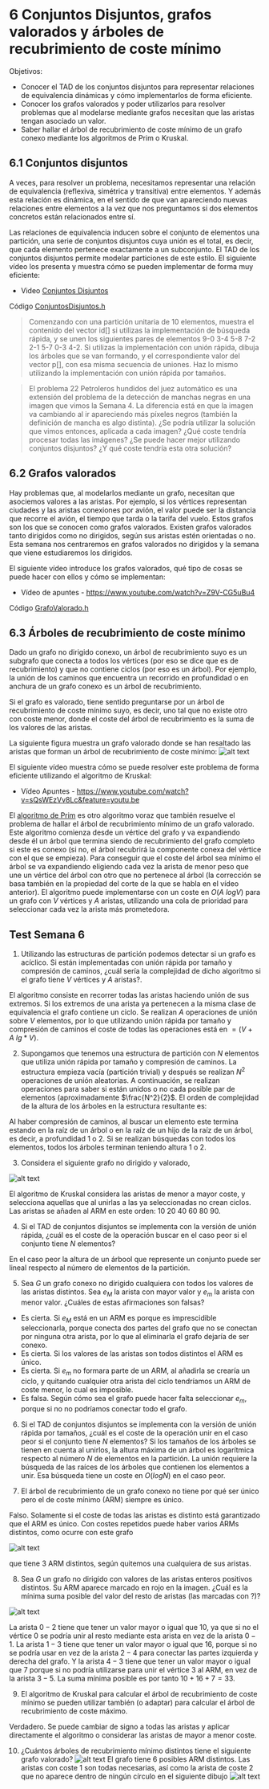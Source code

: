 # 6 Conjuntos Disjuntos, grafos valorados y árboles de recubrimiento de coste mínimo

Objetivos:

- Conocer el TAD de los conjuntos disjuntos para representar relaciones de equivalencia dinámicas y cómo implementarlos de forma eficiente.
- Conocer los grafos valorados y poder utilizarlos para resolver problemas que al modelarse mediante grafos necesitan que las aristas tengan asociado un valor.
- Saber hallar el árbol de recubrimiento de coste mínimo de un grafo conexo mediante los algoritmos de Prim o Kruskal.

## 6.1 Conjuntos disjuntos

A veces, para resolver un problema, necesitamos representar una relación de equivalencia (reflexiva, simétrica y transitiva) entre elementos. Y además esta relación es dinámica, en el sentido de que van apareciendo nuevas relaciones entre elementos a la vez que nos preguntamos si dos elementos concretos están relacionados entre sí.

Las relaciones de equivalencia inducen sobre el conjunto de elementos una partición, una serie de conjuntos disjuntos cuya unión es el total, es decir, que cada elemento pertenece exactamente a un subconjunto. El TAD de los conjuntos disjuntos permite modelar particiones de este estilo. El siguiente vídeo los presenta y muestra cómo se pueden implementar de forma muy eficiente:

- Video [Conjuntos Disjuntos](https://www.youtube.com/watch?v=RqcwQS_0mcA)

Código [ConjuntosDisjuntos.h](https://github.com/Jorzuiz/Anotaciones-23-24/blob/9eadb51cbe3c460a5ebb6bab0dd7fdd5bfaf03cc/MARP/Practicas-MARP/ConjuntosDisjuntos.h)

> Comenzando con una partición unitaria de 10 elementos, muestra el contenido del vector id[] si utilizas la implementación de búsqueda rápida, y se unen los siguientes pares de elementos 9-0 3-4 5-8 7-2 2-1 5-7 0-3 4-2. Si utilizas la implementación con unión rápida, dibuja los árboles que se van formando, y el correspondiente valor del vector p[], con esa misma secuencia de uniones. Haz lo mismo utilizando la implementación con unión rápida por tamaños.

> El problema 22  Petroleros hundidos del juez automático es una extensión del problema de la detección de manchas negras en una imagen que vimos la Semana 4. La diferencia está en que la imagen va cambiando al ir apareciendo más píxeles negros (también la definición de mancha es algo distinta). ¿Se podría utilizar la solución que vimos entonces, aplicada a cada imagen? ¿Qué coste tendría procesar todas las imágenes? ¿Se puede hacer mejor utilizando conjuntos disjuntos? ¿Y qué coste tendría esta otra solución?

## 6.2 Grafos valorados

Hay problemas que, al modelarlos mediante un grafo, necesitan que asociemos valores a las aristas. Por ejemplo, si los vértices representan ciudades y las aristas conexiones por avión, el valor puede ser la distancia que recorre el avión, el tiempo que tarda o la tarifa del vuelo. Estos grafos son los que se conocen como grafos valorados. Existen grafos valorados tanto dirigidos como no dirigidos, según sus aristas estén orientadas o no. Esta semana nos centraremos en grafos valorados no dirigidos y la semana que viene estudiaremos los dirigidos.

El siguiente vídeo introduce los grafos valorados, qué tipo de cosas se puede hacer con ellos y cómo se implementan:

- Vídeo de apuntes - https://www.youtube.com/watch?v=Z9V-CG5uBu4

Código [GrafoValorado.h](https://github.com/Jorzuiz/Anotaciones-23-24/blob/9eadb51cbe3c460a5ebb6bab0dd7fdd5bfaf03cc/MARP/Practicas-MARP/GrafoValorado.h)

## 6.3 Árboles de recubrimiento de coste mínimo

Dado un grafo no dirigido conexo, un árbol de recubrimiento suyo es un subgrafo que conecta a todos los vértices (por eso se dice que es de recubrimiento) y que no contiene ciclos (por eso es un árbol). Por ejemplo, la unión de los caminos que encuentra un recorrido en profundidad o en anchura de un grafo conexo es un árbol de recubrimiento. 

Si el grafo es valorado, tiene sentido preguntarse por un árbol de recubrimiento de coste mínimo suyo, es decir, uno tal que no existe otro con coste menor, donde el coste del árbol de recubrimiento es la suma de los valores de las aristas.

La siguiente figura muestra un grafo valorado donde se han resaltado las aristas que forman un árbol de recubrimiento de coste mínimo:
![alt text](.\Assets\ArbolRecMinimo.png)

El siguiente vídeo muestra cómo se puede resolver este problema de forma eficiente utilizando el algoritmo de Kruskal:

- Vídeo Apuntes - https://www.youtube.com/watch?v=sQsWEzVv8Lc&feature=youtu.be

El [algoritmo de Prim](https://en.wikipedia.org/wiki/Prim%27s_algorithm) es otro algoritmo voraz que también resuelve el problema de hallar el árbol de recubrimiento mínimo de un grafo valorado. Este algoritmo comienza desde un vértice del grafo y va expandiendo desde él un árbol que termina siendo de recubrimiento del grafo completo si este es conexo (si no, el árbol recubrirá la componente conexa del vértice con el que se empieza). Para conseguir que el coste del árbol sea mínimo el árbol se va expandiendo eligiendo cada vez la arista de menor peso que une un vértice del árbol con otro que no pertenece al árbol (la corrección se basa también en la propiedad del corte de la que se habla en el vídeo anterior). El algoritmo puede implementarse con un coste en $O(A\:logV)$ para un grafo con $V$ vértices y $A$ aristas, utilizando una cola de prioridad para seleccionar cada vez la arista más prometedora.

## Test Semana 6

1. Utilizando las estructuras de partición podemos detectar si un grafo es acíclico. Si están implementadas con unión rápida por tamaño y compresión de caminos, ¿cuál sería la complejidad de dicho algoritmo si el grafo tiene $V$ vértices y $A$ aristas?.

El algoritmo consiste en recorrer todas las aristas haciendo unión de sus extremos. Si los extremos de una arista ya pertenecen a la misma clase de equivalencia el grafo contiene un ciclo. Se realizan $A$ operaciones de unión sobre $V$ elementos, por lo que utilizando unión rápida por tamaño y compresión de caminos el coste de todas las operaciones está en $=(V+A\:lg*V)$.

2. Supongamos que tenemos una estructura de partición con $N$ elementos que utiliza unión rápida por tamaño y compresión de caminos. La estructura empieza vacía (partición trivial) y después se realizan $N^2$ operaciones de unión aleatorias. A continuación, se realizan operaciones para saber si están unidos o no cada posible par de elementos (aproximadamente $\frac{N^2}{2}$. El orden de complejidad de la altura de los árboles en la estructura resultante es:

Al haber compresión de caminos, al buscar un elemento este termina estando en la raíz de un árbol o en la raíz de un hijo de la raíz de un árbol, es decir, a profundidad 1 o 2. Si se realizan búsquedas con todos los elementos, todos los árboles terminan teniendo altura 1 o 2.

3. Considera el siguiente grafo no dirigido y valorado,

![alt text](.\Assets\testConjuntoDisjunto1.png)

El algoritmo de Kruskal considera las aristas de menor a mayor coste, y selecciona aquellas que al unirlas a las ya seleccionadas no crean ciclos. Las aristas se añaden al ARM en este orden: 10 20 40 60 80 90.

4. Si el TAD de conjuntos disjuntos se implementa con la versión de unión rápida, ¿cuál es el coste de la operación buscar en el caso peor si el conjunto tiene $N$ elementos?

En el caso peor la altura de un árbool que represente un conjunto puede ser lineal respecto al número de elementos de la partición.

5. Sea $G$ un grafo conexo no dirigido cualquiera con todos los valores de las aristas distintos. Sea $e_M$ la arista con mayor valor y $e_m$ la arista con menor valor. ¿Cuáles de estas afirmaciones son falsas?

- Es cierta. Si $e_M$ está en un ARM es porque es imprescidible seleccionarla, porque conecta dos partes del grafo que no se conectan por ninguna otra arista, por lo que al eliminarla el grafo dejaría de ser conexo.
- Es cierta. Si los valores de las aristas son todos distintos el ARM es único.
- Es cierta. Si $e_m$ no formara parte de un ARM, al añadirla se crearía un ciclo, y quitando cualquier otra arista del ciclo tendríamos un ARM de coste menor, lo cual es imposible.
- Es falsa. Según cómo sea el grafo puede hacer falta seleccionar $e_m$, porque si no no podríamos conectar todo el grafo.

6. Si el TAD de conjuntos disjuntos se implementa con la versión de unión rápida por tamaños, ¿cuál es el coste de la operación unir en el caso peor si el conjunto tiene $N$ elementos?
Si los tamaños de los árboles se tienen en cuenta al unirlos, la altura máxima de un árbol es logarítmica respecto al número $N$ de elementos en la partición. La unión requiere la búsqueda de las raíces de los árboles que contienen los elementos a unir. Esa búsqueda tiene un coste en $O(logN)$ en el caso peor.

7. El árbol de recubrimiento de un grafo conexo no tiene por qué ser único pero el de coste mínimo (ARM) siempre es único.

Falso. Solamente si el coste de todas las aristas es distinto está garantizado que el ARM es único. Con costes repetidos puede haber varios ARMs distintos, como ocurre con este grafo

![alt text](.\Assets\testConjuntoDisjunto2.png)

que tiene 3 ARM distintos, según quitemos una cualquiera de sus aristas.

8. Sea $G$ un grafo no dirigido con valores de las aristas enteros positivos distintos. Su ARM aparece marcado en rojo en la imagen. ¿Cuál es la mínima suma posible del valor del resto de aristas (las marcadas con ?)?

![alt text](.\Assets\testConjuntoDisjunto3.png)

La arista $0-2$ tiene que tener un valor mayor o igual que 10, ya que si no el vértice 0 se podría unir al resto mediante esta arista en vez de la arista $0-1$. La arista $1-3$ tiene que tener un valor mayor o igual que $16$, porque si no se podría usar en vez de la arista $2-4$ para conectar las partes izquierda y derecha del grafo. Y la arista $4-3$ tiene que tener un valor mayor o igual que 7 porque si no podría utilizarse para unir el vértice 3 al ARM, en vez de la arista $3-5$. La suma mínima posible es por tanto $10+16+7=33$.

9. El algoritmo de Kruskal para calcular el árbol de recubrimiento de coste mínimo se pueden utilizar también (o adaptar) para calcular el árbol de recubrimiento de coste máximo.

Verdadero. Se puede cambiar de signo a todas las aristas y aplicar directamente el algoritmo o considerar las aristas de mayor a menor coste.

10. ¿Cuántos árboles de recubrimiento mínimo distintos tiene el siguiente grafo valorado?
![alt text](.\Assets\testConjuntoDisjunto4.png)
El grafo tiene 6 posibles ARM distintos. Las aristas con coste 1 son todas necesarias, así como la arista de coste 2 que no aparece dentro de ningún círculo en el siguiente dibujo
![alt text](.\Assets\testConjuntoDisjunto5.png)
